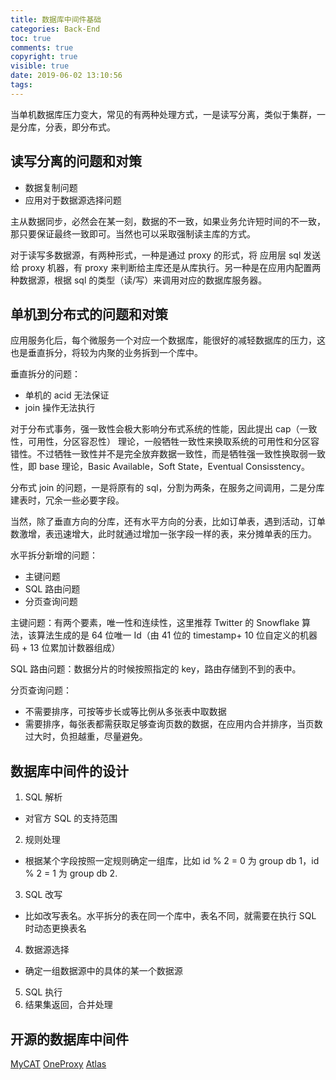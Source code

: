 ```yaml
---
title: 数据库中间件基础
categories: Back-End
toc: true
comments: true
copyright: true
visible: true
date: 2019-06-02 13:10:56
tags:
---
```


当单机数据库压力变大，常见的有两种处理方式，一是读写分离，类似于集群，一是分库，分表，即分布式。

<!--more-->

## 读写分离的问题和对策

- 数据复制问题
- 应用对于数据源选择问题

主从数据同步，必然会在某一刻，数据的不一致，如果业务允许短时间的不一致，那只要保证最终一致即可。当然也可以采取强制读主库的方式。

对于读写多数据源，有两种形式，一种是通过 proxy 的形式，将 应用层 sql 发送给 proxy 机器，有 proxy 来判断给主库还是从库执行。另一种是在应用内配置两种数据源，根据 sql 的类型（读/写）来调用对应的数据库服务器。


## 单机到分布式的问题和对策

应用服务化后，每个微服务一个对应一个数据库，能很好的减轻数据库的压力，这也是垂直拆分，将较为内聚的业务拆到一个库中。

垂直拆分的问题：

- 单机的 acid 无法保证
- join 操作无法执行

对于分布式事务，强一致性会极大影响分布式系统的性能，因此提出 cap（一致性，可用性，分区容忍性） 理论，一般牺牲一致性来换取系统的可用性和分区容错性。不过牺牲一致性并不是完全放弃数据一致性，而是牺牲强一致性换取弱一致性，即 base 理论，Basic Available，Soft State，Eventual Consisstency。

分布式 join 的问题，一是将原有的 sql，分割为两条，在服务之间调用，二是分库建表时，冗余一些必要字段。


当然，除了垂直方向的分库，还有水平方向的分表，比如订单表，遇到活动，订单数激增，表迅速增大，此时就通过增加一张字段一样的表，来分摊单表的压力。

水平拆分新增的问题：

- 主键问题
- SQL 路由问题
- 分页查询问题

主键问题：有两个要素，唯一性和连续性，这里推荐 Twitter 的 Snowflake 算法，该算法生成的是 64 位唯一 Id（由 41 位的 timestamp+ 10 位自定义的机器码 + 13 位累加计数器组成）

SQL 路由问题：数据分片的时候按照指定的 key，路由存储到不到的表中。

分页查询问题：

  - 不需要排序，可按等步长或等比例从多张表中取数据
  - 需要排序，每张表都需获取足够查询页数的数据，在应用内合并排序，当页数过大时，负担越重，尽量避免。


## 数据库中间件的设计

1. SQL 解析
  - 对官方 SQL 的支持范围
2. 规则处理
  - 根据某个字段按照一定规则确定一组库，比如 id % 2 = 0 为 group db 1，id % 2 = 1 为 group db 2.
3. SQL 改写
  - 比如改写表名。水平拆分的表在同一个库中，表名不同，就需要在执行 SQL 时动态更换表名
4. 数据源选择
  - 确定一组数据源中的具体的某一个数据源
5. SQL 执行
6. 结果集返回，合并处理


## 开源的数据库中间件

[MyCAT](https://github.com/MyCATApache/Mycat-Server)
[OneProxy](https://github.com/mark-neil-wang/OneProxy)
[Atlas](https://github.com/Qihoo360/Atlas)




